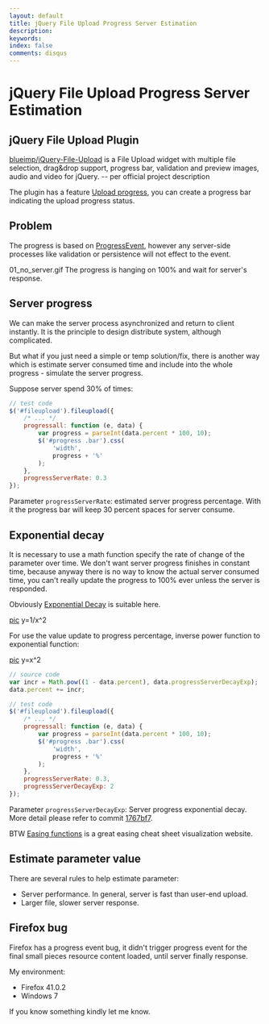 ```yaml
---
layout: default
title: jQuery File Upload Progress Server Estimation
description: 
keywords: 
index: false
comments: disqus
---
```


# jQuery File Upload Progress Server Estimation

## jQuery File Upload Plugin

[blueimp/jQuery-File-Upload](https://github.com/blueimp/jQuery-File-Upload) is a File Upload widget with multiple file selection, drag&drop support, progress bar, validation and preview images, audio and video for jQuery.
 -- per official project description

The plugin has a feature [Upload progress](https://github.com/blueimp/jQuery-File-Upload/wiki/Browser-support), you can create a progress bar indicating the upload progress status.

## Problem
The progress is based on [ProgressEvent](https://developer.mozilla.org/en-US/docs/Web/API/ProgressEvent), however any server-side processes like validation or persistence will not effect to the event.

01_no_server.gif
The progress is hanging on 100% and wait for server's response.

## Server progress
We can make the server process asynchronized and return to client instantly. It is the principle to design distribute system, although complicated.

But what if you just need a simple or temp solution/fix, there is another way which is estimate server consumed time and include into the whole progress - simulate the server progress.

Suppose server spend 30% of times:

```javascript
// test code
$('#fileupload').fileupload({
    /* ... */
    progressall: function (e, data) {
        var progress = parseInt(data.percent * 100, 10);
        $('#progress .bar').css(
            'width',
            progress + '%'
        );
    },
    progressServerRate: 0.3
});
```

Parameter `progressServerRate`: estimated server progress percentage.
With it the progress bar will keep 30 percent spaces for server consume.

## Exponential decay

It is necessary to use a math function specify the rate of change of the parameter over time. We don't want server progress finishes in constant time, because anyway there is no way to know the actual server consumed time, you can't really update the progress to 100% ever unless the server is responded. 

Obviously [Exponential Decay](https://en.wikipedia.org/wiki/Exponential_decay) is suitable here.

[pic](https://www.google.com/?gws_rd=ssl#q=y%3D1%2Fx^2)
y=1/x^2

For use the value update to progress percentage, inverse power function to exponential function:

[pic](https://www.google.com/?gws_rd=ssl#q=y%3Dx^2)
y=x^2

```javascript
// source code
var incr = Math.pow((1 - data.percent), data.progressServerDecayExp);
data.percent += incr;
```

```javascript
// test code
$('#fileupload').fileupload({
    /* ... */
    progressall: function (e, data) {
        var progress = parseInt(data.percent * 100, 10);
        $('#progress .bar').css(
            'width',
            progress + '%'
        );
    },
    progressServerRate: 0.3,
    progressServerDecayExp: 2
});
```

Parameter `progressServerDecayExp`: Server progress exponential decay.
More detail please refer to commit [1767bf7](https://github.com/atealxt/jQuery-File-Upload/commit/1767bf75f9c7bedcd393b4208cf55d6cfe671645).

BTW [Easing functions](http://easings.net/) is a great easing cheat sheet visualization website.

## Estimate parameter value

There are several rules to help estimate parameter:
* Server performance. In general, server is fast than user-end upload.
* Larger file, slower server response.

## Firefox bug

Firefox has a progress event bug, it didn't trigger progress event for the final small pieces resource content loaded, until server finally response.

My environment:
* Firefox 41.0.2
* Windows 7

If you know something kindly let me know.
